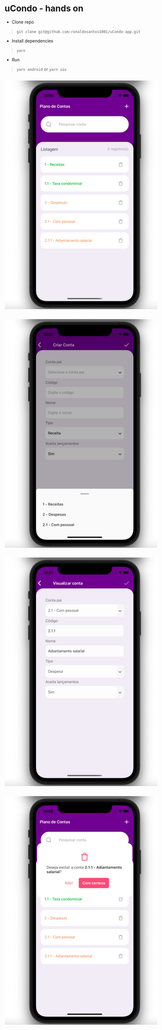 # uCondo - hands on

- Clone repo 
> `git clone git@github.com:ronaldosantos1001/uCondo-app.git` 
- Install dependencies
> `yarn`
- Run
> `yarn android` or `yarn ios`

 ##

<p align="center">
    <img src="assets\01.png"/>
</p>

  ##

<p align="center">
    <img src="assets\02.png"/>
</p>

 ##

<p align="center">
    <img src="assets\03.png"/>
</p>

 ##

<p align="center">
    <img src="assets\04.png"/>
</p>

 ##

